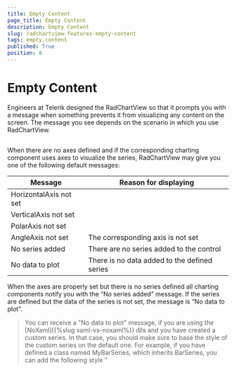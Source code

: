 ```yaml
---
title: Empty Content
page_title: Empty Content
description: Empty Content
slug: radchartview-features-empty-content
tags: empty,content
published: True
position: 8
---
```


# Empty Content



Engineers at Telerik designed the RadChartView so that it prompts you with a message when something prevents it from visualizing any content on the screen. The message you see depends on the scenario in which you use RadChartView.

## 

When there are no axes defined and if the corresponding charting component uses axes to visualize the series, RadChartView may give you one of the following default messages:

|Message|Reason for displaying|
|-------|---------------------|
|HorizontalAxis not set|      |
|VerticalAxis not set|        |
|PolarAxis not set|           | 
|AngleAxis not set|The corresponding axis is not set|
|No series added|There are no series added to the control|
|No data to plot|There is no data added to the defined series|

When the axes are properly set but there is no series defined all charting components notify you with the “No series added” message. If the series are defined but the data of the series is not set, the message is “No data to plot”.

> You can receive a "No data to plot" message, if you are using the [NoXaml]({%slug xaml-vs-noxaml%}) dlls and you have created a custom series. In that case, you should make sure to base the style of the custom series on the default one. For example, if you have defined a class named MyBarSeries, which inherits BarSeries, you can add the following style "<Style TargetType="local:MyBarSeries" BasedOn="{StaticResource BarSeriesStyle}" />".

You are allowed to customize the visualized content by using the following properties:
        

* __EmptyContent__ - this property is of type object and it gets or sets the content that will be visualized when the charting component cannot visualize anything on the screen. Please note that this object will be displayed in all of the above mentioned cases.            

	#### __XAML__
	{{region radchartview-empty-content}}
		<telerik:RadCartesianChart EmptyContent="This is a custom string" >
		</telerik:RadCartesianChart>
	{{endregion}}

* __EmptyContentTemplate__ - this property is of type DataTemplate and it gets or sets the data template that will be applied to the EmptyContent object.

	#### __XAML__
	{{region radchartview-empty-content_2}}
		<telerik:RadCartesianChart>
			<telerik:RadCartesianChart.EmptyContentTemplate>
				<DataTemplate>
					<StackPanel>
						  <Image Source="Error.jpg"></Image>
						  <TextBlock Text="There is an error in the settings of the control!"></TextBlock>
					</StackPanel>
				</DataTemplate>
			</telerik:RadCartesianChart.EmptyContentTemplate>
		</telerik:RadCartesianChart>
	{{endregion}}